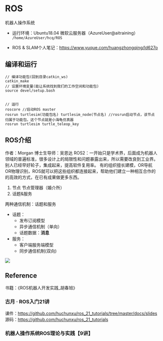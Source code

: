 # ROS
机器人操作系统

* 运行环境：Ubuntu18.04 微软云服务器（AzureUser@aitraining）
`/home/AzureUser/hcq/ROS`

* ROS & SLAM个人笔记：https://www.yuque.com/huangzhongqing/ld627o

## 编译和运行
```shell
// 编译功能包(回到目录catkin_ws)
catkin_make
// 设置环境变量(能让系统找到我们的工作空间和功能包)
source devel/setup.bash


// 运行
roscore //启动ROS master
rosrun turtlesim(功能包名) turtlesim_node(节点名) //rosrun启动节点，该节点归属于功能包，这个节点就是小海龟仿真器
rosrun turtlesim turtle_teleop_key
```

## ROS介绍

作者：Morgan  博士生导师：吴恩达
ROS2：一开始只是学术界，后面成为机器人领域的普遍标准，很多设计上的局限性和问题暴露出来，所以需要改良到工业界。
别人已经早好轮子，集成起来，提高软件复用率。
有的组织擅长建模，OR导航 OR物理识别，ROS就可以把这些组织都连接起来，帮助他们建立一种相互合作的的高效的方式，在已有成果做更多东西。

1. 节点 节点管理器（婚介所）
2. 话题&服务

两种通信机制：话题和服务
* 话题：
    * 发布订阅模型 
    * 异步通信机制（单向）
    * 话题数据：**消息**
* 服务：
    * 客户端服务端模型 
    * 同步通信机制(双向)

![](https://cdn.nlark.com/yuque/0/2020/png/232596/1583747169660-fe70ab3f-7927-45f2-8d8a-651c0d365c41.png)




## Reference
书籍：《ROS机器人开发实践_胡春旭》
### 古月 · ROS入门21讲
课件：https://github.com/huchunxu/ros_21_tutorials/tree/master/docs/slides
源码：https://github.com/huchunxu/ros_21_tutorials

### 机器人操作系统ROS理论与实践【9讲】

